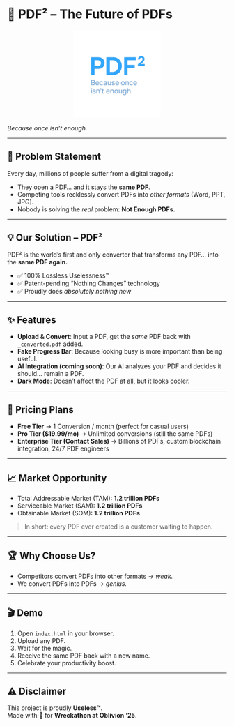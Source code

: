 # 🖤 PDF² – The Future of PDFs  

<p align="center">
  <img src="PDF2.png" width="200" alt="PDF² Logo">
</p>

*Because once isn’t enough.*

---

## 🚨 Problem Statement  
Every day, millions of people suffer from a digital tragedy:  
- They open a PDF… and it stays the **same PDF**.  
- Competing tools recklessly convert PDFs into *other formats* (Word, PPT, JPG).  
- Nobody is solving the *real* problem: **Not Enough PDFs.**  

---

## 💡 Our Solution – PDF²  
PDF² is the world’s first and only converter that transforms any PDF… into the **same PDF again.**  

- ✅ 100% Lossless Uselessness™  
- ✅ Patent-pending “Nothing Changes” technology  
- ✅ Proudly does *absolutely nothing new*  

---

## ✨ Features  
- **Upload & Convert**: Input a PDF, get the *same* PDF back with `_converted.pdf` added.  
- **Fake Progress Bar**: Because looking busy is more important than being useful.  
- **AI Integration (coming soon)**: Our AI analyzes your PDF and decides it should… remain a PDF.  
- **Dark Mode**: Doesn’t affect the PDF at all, but it looks cooler.  

---

## 💸 Pricing Plans  
- **Free Tier** → 1 Conversion / month (perfect for casual users)  
- **Pro Tier ($19.99/mo)** → Unlimited conversions (still the same PDFs)  
- **Enterprise Tier (Contact Sales)** → Billions of PDFs, custom blockchain integration, 24/7 PDF engineers  

---

## 📈 Market Opportunity  
- Total Addressable Market (TAM): **1.2 trillion PDFs**  
- Serviceable Market (SAM): **1.2 trillion PDFs**  
- Obtainable Market (SOM): **1.2 trillion PDFs**  
> In short: every PDF ever created is a customer waiting to happen.  

---

## 🏆 Why Choose Us?  
- Competitors convert PDFs into other formats → *weak.*  
- We convert PDFs into PDFs → *genius.*  

---

## 🎬 Demo  
1. Open `index.html` in your browser.  
2. Upload any PDF.  
3. Wait for the magic.  
4. Receive the same PDF back with a new name.  
5. Celebrate your productivity boost.  

---

## ⚠️ Disclaimer  
This project is proudly **Useless™**.  
Made with 💖 for **Wreckathon at Oblivion ‘25**.  
